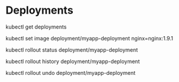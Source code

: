 # Deployments

kubectl get deployments

kubectl set image deployment/myapp-deployment nginx=nginx:1.9.1

kubectl rollout status deployment/myapp-deployment

kubectl rollout history deployment/myapp-deployment

kubectl rollout undo deployment/myapp-deployment 